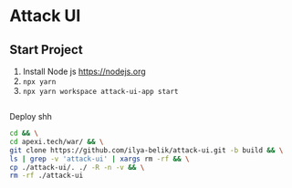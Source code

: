 # Attack UI


## Start Project
1. Install Node js https://nodejs.org
2. `npx yarn`
3. `npx yarn workspace attack-ui-app start`
```

```
Deploy shh

```sh
cd && \
cd apexi.tech/war/ && \
git clone https://github.com/ilya-belik/attack-ui.git -b build && \
ls | grep -v 'attack-ui' | xargs rm -rf && \
cp ./attack-ui/. ./ -R -n -v && \
rm -rf ./attack-ui
```
